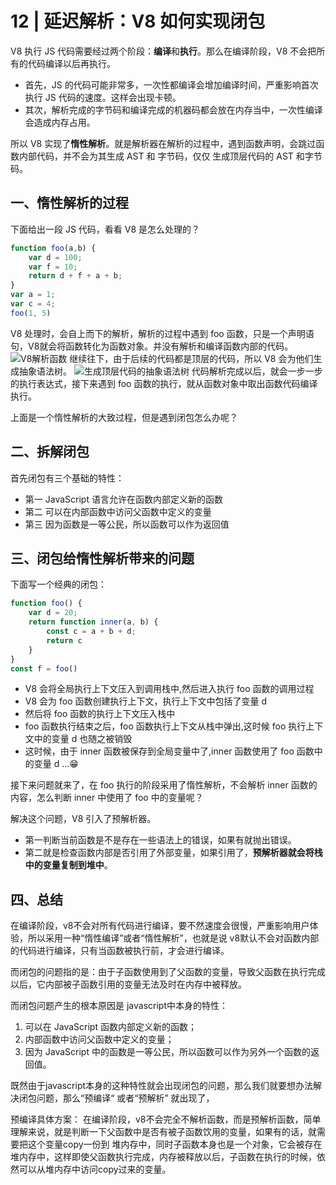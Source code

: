# 12 | 延迟解析：V8 如何实现闭包
V8 执行 JS 代码需要经过两个阶段：**编译**和**执行**。那么在编译阶段，V8 不会把所有的代码编译以后再执行。
- 首先，JS 的代码可能非常多，一次性都编译会增加编译时间，严重影响首次执行 JS 代码的速度。这样会出现卡顿。
- 其次，解析完成的字节码和编译完成的机器码都会放在内存当中，一次性编译会造成内存占用。

所以 V8 实现了**惰性解析**。就是解析器在解析的过程中，遇到函数声明，会跳过函数内部代码，并不会为其生成 AST 和 字节码，仅仅
生成顶层代码的 AST 和字节码。

## 一、惰性解析的过程
下面给出一段 JS 代码，看看 V8 是怎么处理的？
```js
function foo(a,b) {
    var d = 100;
    var f = 10;
    return d + f + a + b;
}
var a = 1;
var c = 4;
foo(1, 5)
```
V8 处理时，会自上而下的解析，解析的过程中遇到 foo 函数，只是一个声明语句，V8就会将函数转化为函数对象。并没有解析和编译函数内部的代码。
![V8解析函数](/images/35ce3f6469a7024ca14d81b6c804044a.jpg)
继续往下，由于后续的代码都是顶层的代码，所以 V8 会为他们生成抽象语法树。
![生成顶层代码的抽象语法树](/images/e52476efb6ef924e74f470ead4970262.jpg)
代码解析完成以后，就会一步一步的执行表达式，接下来遇到 foo 函数的执行，就从函数对象中取出函数代码编译执行。

上面是一个惰性解析的大致过程，但是遇到闭包怎么办呢？

## 二、拆解闭包
首先闭包有三个基础的特性：
- 第一 JavaScript 语言允许在函数内部定义新的函数
- 第二 可以在内部函数中访问父函数中定义的变量
- 第三 因为函数是一等公民，所以函数可以作为返回值

## 三、闭包给惰性解析带来的问题
下面写一个经典的闭包：
```js
function foo() {
    var d = 20;
    return function inner(a, b) {
        const c = a + b + d;
        return c
    }
}
const f = foo()
```
- V8 会将全局执行上下文压入到调用栈中,然后进入执行 foo 函数的调用过程
- V8 会为 foo 函数创建执行上下文，执行上下文中包括了变量 d
- 然后将 foo 函数的执行上下文压入栈中
- foo 函数执行结束之后，foo 函数执行上下文从栈中弹出,这时候 foo 执行上下文中的变量 d 也随之被销毁
- 这时候，由于 inner 函数被保存到全局变量中了,inner 函数使用了 foo 函数中的变量 d ...😁

接下来问题就来了，在 foo 执行的阶段采用了惰性解析，不会解析 inner 函数的内容，怎么判断 inner 中使用了 foo 中的变量呢？

解决这个问题，V8 引入了预解析器。
- 第一判断当前函数是不是存在一些语法上的错误，如果有就抛出错误。
- 第二就是检查函数内部是否引用了外部变量，如果引用了，**预解析器就会将栈中的变量复制到堆中**。

## 四、总结
在编译阶段，v8不会对所有代码进行编译，要不然速度会很慢，严重影响用户体验，所以采用一种“惰性编译”或者“惰性解析”，也就是说 v8默认不会对函数内部的代码进行编译，只有当函数被执行前，才会进行编译。

而闭包的问题指的是：由于子函数使用到了父函数的变量，导致父函数在执行完成以后，它内部被子函数引用的变量无法及时在内存中被释放。

而闭包问题产生的根本原因是 javascript中本身的特性：
1. 可以在 JavaScript 函数内部定义新的函数；
2. 内部函数中访问父函数中定义的变量；
3. 因为 JavaScript 中的函数是一等公民，所以函数可以作为另外一个函数的返回值。

既然由于javascript本身的这种特性就会出现闭包的问题，那么我们就要想办法解决闭包问题，那么“预编译“ 或者“预解析” 就出现了，

预编译具体方案： 在编译阶段，v8不会完全不解析函数，而是预解析函数，简单理解来说，就是判断一下父函数中是否有被子函数饮用的变量，如果有的话，就需要把这个变量copy一份到 堆内存中，同时子函数本身也是一个对象，它会被存在堆内存中，这样即使父函数执行完成，内存被释放以后，子函数在执行的时候，依然可以从堆内存中访问copy过来的变量。




